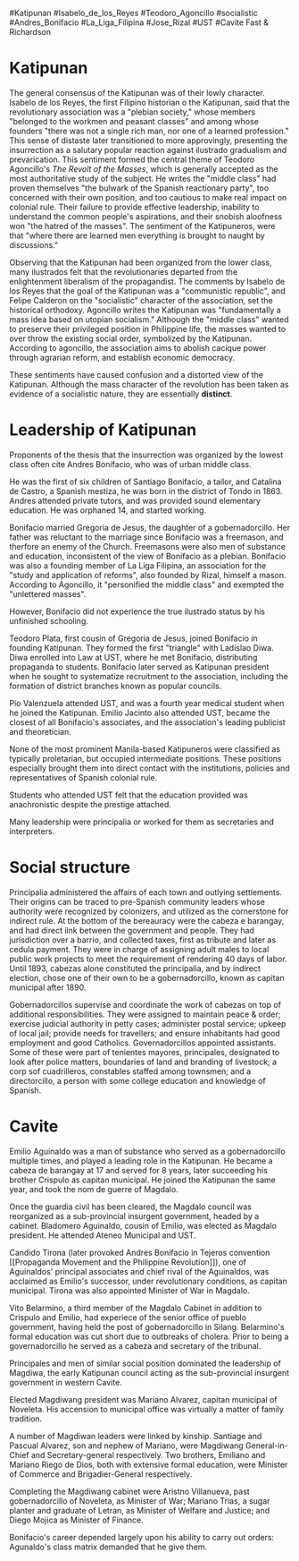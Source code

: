 #Katipunan #Isabelo_de_los_Reyes #Teodoro_Agoncillo #socialistic #Andres_Bonifacio #La_Liga_Filipina #Jose_Rizal #UST #Cavite
Fast & Richardson
# Katipunan
The general consensus of the Katipunan was of their lowly character. Isabelo de los Reyes, the first Filipino historian o the Katipunan, said that the revolutionary association was a "plebian society," whose members "belonged to the workmen and peasant classes" and among whose founders "there was not a single rich man, nor one of a learned profession."
This sense of distaste later transitioned to more approvingly, presenting the insurrection as a salutary popular reaction against ilustrado gradualism and prevarication. This sentiment formed the central theme of Teodoro Agoncillo's *The Revolt of the Masses*, which is generally accepted as the most authoritative study of the subject. He writes the "middle class" had proven themselves "the bulwark of the Spanish reactionary party", too concerned with their own position, and too cautious to make real impact on colonial rule.
Their failure to provide effective leadership, inability to understand the common people's aspirations, and their snobish aloofness won "the hatred of the masses".
The sentiment of the Katipuneros, were that "where there are learned men everything is brought to naught by discussions."

Observing that the Katipunan had been organized from the lower class, many ilustrados felt that the revolutionaries departed from the enlightenment liberalism of the propagandist. The comments by Isabelo de los Reyes that the goal of the Katipunan was a "communistic republic", and Felipe Calderon on the "socialistic" character of the association, set the historical orthodoxy.
Agoncillo writes the Katipunan was "fundamentally a mass idea based on utopian socialism." Although the "middle class" wanted to preserve their privileged position in Philippine life, the masses wanted to over throw the existing social order, symbolized by the Katipunan. According to agoncillo, the association aims to abolish cacique power through agrarian reform, and establish economic democracy.

These sentiments have caused confusion and a distorted view of the Katipunan. Although the mass character of the revolution has been taken as evidence of a socialistic nature, they are essentially **distinct**.

# Leadership of Katipunan
Proponents of the thesis that the insurrection was organized by the lowest class often cite Andres Bonifacio, who was of urban middle class.

He was the first of six children of Santiago Bonifacio, a tailor, and Catalina de Castro, a Spanish mestiza, he was born in the district of Tondo in 1863. Andres attended private tutors, and was provided sound elementary education. He was orphaned 14, and started working.

Bonifacio married Gregoria de Jesus, the daughter of a gobernadorcillo. Her father was reluctant to the marriage since Bonifacio was a freemason, and therfore an enemy of the Church. Freemasons were also men of substance and education, inconsistent of the view of Bonifacio as a plebian. Bonifacio was also a founding member of La Liga Filipina, an association for the "study and application of reforms", also founded by Rizal, himself a mason. According to Agoncillo, it "personified the middle class" and exempted the "unlettered masses".

However, Bonifacio did not experience the true ilustrado status by his unfinished schooling.

Teodoro Plata, first cousin of Gregoria de Jesus, joined Bonifacio in founding Katipunan. They formed the first "triangle" with Ladislao Diwa. Diwa enrolled into Law at UST, where he met Bonifacio, distributing propaganda to students. Bonifacio later served as Katipunan president when he sought to systematize recruitment to the association, including the formation of district branches known as popular councils.

Pio Valenzuela attended UST, and was a fourth year medical student when he joined the Katipunan. Emilio Jacinto also attended UST, became the closest of all Bonifacio's associates, and the association's leading publicist and theoretician.

None of the most prominent Manila-based Katipuneros were classified as typically proletarian, but occupied intermediate positions. These positions especially brought them into direct contact with the institutions, policies and representatives of Spanish colonial rule.

Students who attended UST felt that the education provided was anachronistic despite the prestige attached.

Many leadership were principalia or worked for them as secretaries and interpreters.

# Social structure
Principalia administered the affairs of each town and outlying settlements. Their origins can be traced to pre-Spanish community leaders whose authority were recognized by colonizers, and utilized as the cornerstone for indirect rule.
At the bottom of the bereauracy were the cabeza e barangay, and had direct ilnk between the government and people. They had jurisdiction over a barrio, and collected taxes, first as tribute and later as cedula payment. They were in charge of assigning adult males to local public work projects to meet the requirement of rendering 40 days of labor.
Until 1893, cabezas alone constituted the principalia, and by indirect election, chose one of their own to be a gobernadorcillo, known as capitan municipal after 1890.

Gobernadorcillos supervise and coordinate the work of cabezas on top of additional responsibilities. They were assigned to maintain peace & order; exercise judicial authority in petty cases; administer postal service; upkeep of local jail; provide needs for travellers; and ensure inhabitants had good employment and good Catholics.
Governadorcillos appointed assistants. Some of these were part of tenientes mayores, principales, designated to look after police matters, boundaries of land and branding of livestock; a corp sof cuadrilleros, constables staffed among townsmen; and a directorcillo, a person with some college education and knowledge of Spanish.

# Cavite
Emilio Aguinaldo was a man of substance who served as a gobernadorcillo multiple times, and played a leading role in the Katipunan. He became a cabeza de barangay at 17 and served for 8 years, later succeeding his brother Crispulo as capitan municipal. He joined the Katipunan the same year, and took the nom de guerre of Magdalo.

Once the guardia civil has been cleared, the Magdalo council was reorganized as a sub-provincial insurgent government, headed by a cabinet. Bladomero Aguinaldo, cousin of Emilio, was elected as Magdalo president. He attended Ateneo Municipal and UST. 

Candido Tirona (later provoked Andres Bonifacio in Tejeros convention [[Propaganda Movement and the Philippine Revolution]]), one of Aguinaldos' principal associates and chief rival of the Aguinaldos, was acclaimed as Emilio's successor, under revolutionary conditions, as capitan municipal. Tirona was also appointed Minister of War in Magdalo.

Vito Belarmino, a third member of the Magdalo Cabinet in addition to Crispulo and Emilio, had experiece of the senior office of pueblo government, having held the post of gobernadorcillo in Silang. Belarmino's formal education was cut short due to outbreaks of cholera. Prior to being a governadorcillo he served as a cabeza and secretary of the tribunal.

Principales and men of similar social position dominated the leadership of Magdiwa, the early Katipunan council acting as the sub-provincial insurgent government in western Cavite.

Elected Magdiwang president was Mariano Alvarez, capitan municipal of Noveleta. His accension to municipal office was virtually a matter of family tradition.

A number of Magdiwan leaders were linked by kinship. Santiage and Pascual Alvarez, son and nephew of Mariano, were Magdiwang General-in-Chief and Secretary-general respectively. Two brothers, Emiliano and Mariano Riego de Dios, both with extensive formal education, were Minister of Commerce and Brigadier-General respectively.

Completing the Magdiwang cabinet were Aristno Villanueva, past gobernadorcillo of Noveleta, as Minister of War; Mariano Trias, a sugar planter and graduate of Letran, as Minister of Welfare and Justice; and Diego Mojica as Minister of Finance.

Bonifacio's career depended largely upon his ability to carry out orders: Agunaldo's class matrix demanded that he give them.